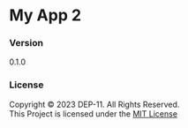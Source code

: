 # My App 2

### Version
0.1.0

### License
Copyright &copy; 2023 DEP-11. All Rights Reserved. <br>
This Project is licensed under the [MIT License](License.txt)